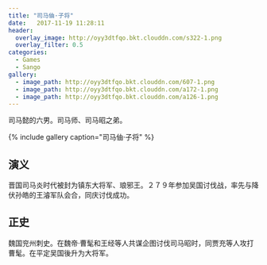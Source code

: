 ```yaml
---
title: "司马伷·子将"
date:   2017-11-19 11:28:11
header:
  overlay_image: http://oyy3dtfqo.bkt.clouddn.com/s322-1.png
  overlay_filter: 0.5
categories:
  - Games
  - Sango
gallery:
  - image_path: http://oyy3dtfqo.bkt.clouddn.com/607-1.png
  - image_path: http://oyy3dtfqo.bkt.clouddn.com/a172-1.png
  - image_path: http://oyy3dtfqo.bkt.clouddn.com/a126-1.png
---
```


司马懿的六男。司马师、司马昭之弟。

{% include gallery caption="司马伷·子将" %}

## 演义

晋国司马炎时代被封为镇东大将军、琅邪王。２７９年参加吴国讨伐战，率先与降伏孙皓的王濬军队会合，同庆讨伐成功。

## 正史

魏国兖州刺史。在魏帝·曹髦和王经等人共谋企图讨伐司马昭时，同贾充等人攻打曹髦。在平定吴国後升为大将军。
